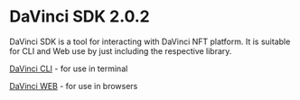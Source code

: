 # DaVinci SDK 2.0.2

DaVinci SDK is a tool for interacting with DaVinci NFT platform. It is suitable for CLI and Web use by just including the respective library.

[DaVinci CLI](./sdk-cli) - for use in terminal

[DaVinci WEB](./sdk-web) - for use in browsers

